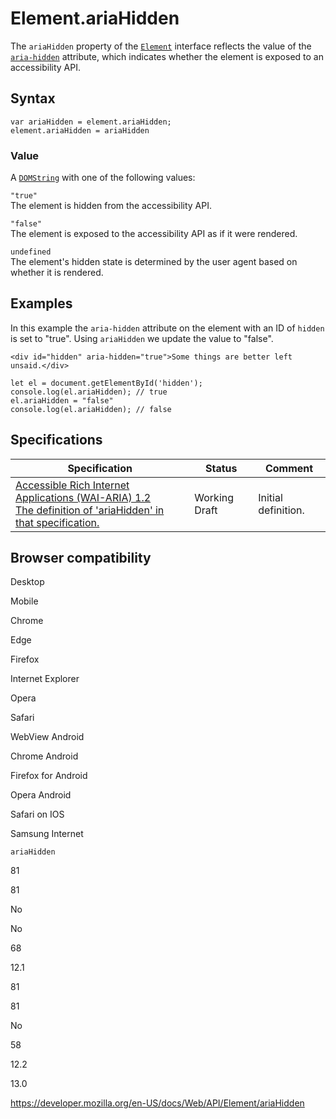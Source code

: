 # Element.ariaHidden

The `ariaHidden` property of the [`Element`](../element) interface reflects the value of the [`aria-hidden`](https://developer.mozilla.org/en-US/docs/Web/Accessibility/ARIA/ARIA_Techniques/Using_the_aria-hidden_attribute) attribute, which indicates whether the element is exposed to an accessibility API.

## Syntax

    var ariaHidden = element.ariaHidden;
    element.ariaHidden = ariaHidden

### Value

A [`DOMString`](../domstring) with one of the following values:

`"true"`  
The element is hidden from the accessibility API.

`"false"`  
The element is exposed to the accessibility API as if it were rendered.

`undefined`  
The element's hidden state is determined by the user agent based on whether it is rendered.

## Examples

In this example the `aria-hidden` attribute on the element with an ID of `hidden` is set to "true". Using `ariaHidden` we update the value to "false".

    <div id="hidden" aria-hidden="true">Some things are better left unsaid.</div>

    let el = document.getElementById('hidden');
    console.log(el.ariaHidden); // true
    el.ariaHidden = "false"
    console.log(el.ariaHidden); // false

## Specifications

<table><thead><tr class="header"><th>Specification</th><th>Status</th><th>Comment</th></tr></thead><tbody><tr class="odd"><td><a href="https://www.w3.org/TR/wai-aria-1.2/#dom-ariamixin-ariahidden">Accessible Rich Internet Applications (WAI-ARIA) 1.2<br />
<span class="small">The definition of 'ariaHidden' in that specification.</span></a></td><td><span class="spec-wd">Working Draft</span></td><td>Initial definition.</td></tr></tbody></table>

## Browser compatibility

Desktop

Mobile

Chrome

Edge

Firefox

Internet Explorer

Opera

Safari

WebView Android

Chrome Android

Firefox for Android

Opera Android

Safari on IOS

Samsung Internet

`ariaHidden`

81

81

No

No

68

12.1

81

81

No

58

12.2

13.0

<a href="https://developer.mozilla.org/en-US/docs/Web/API/Element/ariaHidden" class="_attribution-link">https://developer.mozilla.org/en-US/docs/Web/API/Element/ariaHidden</a>
